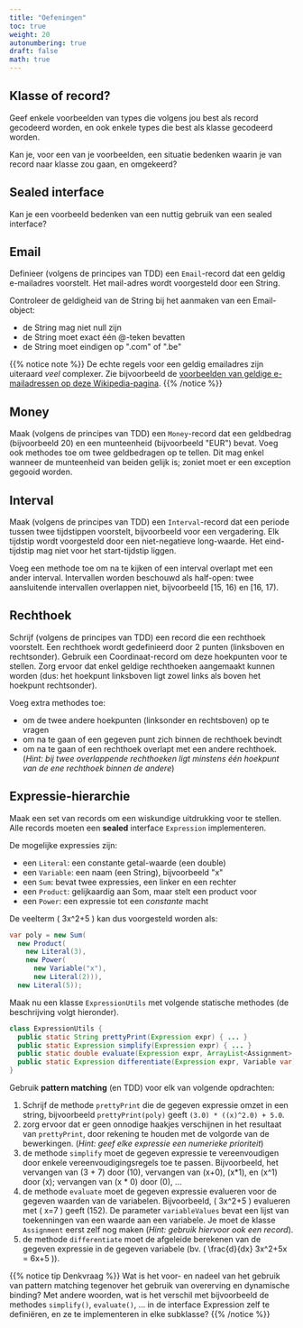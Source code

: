 ```yaml
---
title: "Oefeningen"
toc: true
weight: 20
autonumbering: true
draft: false
math: true
---
```



## Klasse of record?

Geef enkele voorbeelden van types die volgens jou best als record gecodeerd worden, en ook enkele types die best als klasse gecodeerd worden.

Kan je, voor een van je voorbeelden, een situatie bedenken waarin je van record naar klasse zou gaan, en omgekeerd?

## Sealed interface

Kan je een voorbeeld bedenken van een nuttig gebruik van een sealed interface?

## Email

Definieer (volgens de principes van TDD) een `Email`-record dat een geldig e-mailadres voorstelt.
Het mail-adres wordt voorgesteld door een String.

Controleer de geldigheid van de String bij het aanmaken van een Email-object:

- de String mag niet null zijn
- de String moet exact één @-teken bevatten
- de String moet eindigen op ".com" of ".be"

{{% notice note %}}
De echte regels voor een geldig emailadres zijn uiteraard _veel_ complexer.
Zie bijvoorbeeld de [voorbeelden van geldige e-mailadressen op deze Wikipedia-pagina](https://en.wikipedia.org/wiki/Email_address#Valid_email_addresses).
{{% /notice %}}

## Money

Maak (volgens de principes van TDD) een `Money`-record dat een geldbedrag (bijvoorbeeld 20) en een munteenheid (bijvoorbeeld "EUR") bevat.
Voeg ook methodes toe om twee geldbedragen op te tellen. Dit mag enkel wanneer de munteenheid van beiden gelijk is; zoniet moet er een exception gegooid worden.

## Interval

Maak (volgens de principes van TDD) een `Interval`-record dat een periode tussen twee tijdstippen voorstelt, bijvoorbeeld voor een vergadering. Elk tijdstip wordt voorgesteld door een niet-negatieve long-waarde.
Het eind-tijdstip mag niet voor het start-tijdstip liggen.

Voeg een methode toe om na te kijken of een interval overlapt met een ander interval.
Intervallen worden beschouwd als half-open: twee aansluitende intervallen overlappen niet, bijvoorbeeld [15, 16) en [16, 17).

## Rechthoek

Schrijf (volgens de principes van TDD) een record die een rechthoek voorstelt.
Een rechthoek wordt gedefinieerd door 2 punten (linksboven en rechtsonder).
Gebruik een Coordinaat-record om deze hoekpunten voor te stellen.
Zorg ervoor dat enkel geldige rechthoeken aangemaakt kunnen worden (dus: het hoekpunt linksboven ligt zowel links als boven het hoekpunt rechtsonder).

Voeg extra methodes toe:

- om de twee andere hoekpunten (linksonder en rechtsboven) op te vragen
- om na te gaan of een gegeven punt zich binnen de rechthoek bevindt
- om na te gaan of een rechthoek overlapt met een andere rechthoek. (_Hint: bij twee overlappende rechthoeken ligt minstens één hoekpunt van de ene rechthoek binnen de andere_)

## Expressie-hierarchie

Maak een set van records om een wiskundige uitdrukking voor te stellen.
Alle records moeten een **sealed** interface `Expression` implementeren.

De mogelijke expressies zijn:

- een `Literal`: een constante getal-waarde (een double)
- een `Variable`: een naam (een String), bijvoorbeeld "x"
- een `Sum`: bevat twee expressies, een linker en een rechter
- een `Product`: gelijkaardig aan Som, maar stelt een product voor
- een `Power`: een expressie tot een _constante_ macht

De veelterm \( 3x^2+5 \) kan dus voorgesteld worden als:

```java
var poly = new Sum(
  new Product(
    new Literal(3),
    new Power(
      new Variable("x"),
      new Literal(2))),
  new Literal(5));
```

Maak nu een klasse `ExpressionUtils` met volgende statische methodes (de beschrijving volgt hieronder).
```java
class ExpressionUtils {
  public static String prettyPrint(Expression expr) { ... }
  public static Expression simplify(Expression expr) { ... }
  public static double evaluate(Expression expr, ArrayList<Assignment> variableValues) { ... }
  public static Expression differentiate(Expression expr, Variable var) { ... }
}
```

Gebruik **pattern matching** (en TDD) voor elk van volgende opdrachten:
1. Schrijf de methode `prettyPrint` die de gegeven expressie omzet in een string, bijvoorbeeld `prettyPrint(poly)` geeft `(3.0) * ((x)^2.0) + 5.0`.
2. zorg ervoor dat er geen onnodige haakjes verschijnen in het resultaat van `prettyPrint`, door rekening te houden met de volgorde van de bewerkingen. (_Hint: geef elke expressie een numerieke prioriteit_)
3. de methode `simplify` moet de gegeven expressie te vereenvoudigen door enkele vereenvoudigingsregels toe te passen. Bijvoorbeeld, het vervangen van \(3 + 7\) door \(10\), vervangen van \(x+0\), \(x*1\), en \(x^1\) door \(x\); vervangen van \(x * 0\) door \(0\),  ...
4. de methode `evaluate` moet de gegeven expressie evalueren voor de gegeven waarden van de variabelen. Bijvoorbeeld, \( 3x^2+5 \) evalueren met \( x=7 \) geeft \(152\). De parameter `variableValues` bevat een lijst van toekenningen van een waarde aan een variabele. Je moet de klasse `Assignment` eerst zelf nog maken (_Hint: gebruik hiervoor ook een record_).
5. de methode `differentiate` moet de afgeleide berekenen van de gegeven expressie in de gegeven variabele (bv. \( \frac{d}{dx} 3x^2+5x = 6x+5 \)).

{{% notice tip Denkvraag %}}
Wat is het voor- en nadeel van het gebruik van pattern matching tegenover het gebruik van overerving en dynamische binding?
Met andere woorden, wat is het verschil met bijvoorbeeld de methodes `simplify()`, `evaluate()`, ... in de interface Expression zelf te definiëren, en ze te implementeren in elke subklasse?
{{% /notice %}}